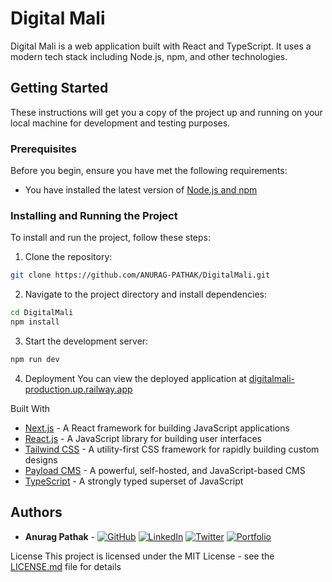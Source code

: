 # Digital Mali

Digital Mali is a web application built with React and TypeScript. It uses a modern tech stack including Node.js, npm, and other technologies.

## Getting Started

These instructions will get you a copy of the project up and running on your local machine for development and testing purposes.

### Prerequisites

Before you begin, ensure you have met the following requirements:

- You have installed the latest version of [Node.js and npm](https://nodejs.org/en/download/)

### Installing and Running the Project

To install and run the project, follow these steps:

1. Clone the repository:

```sh
git clone https://github.com/ANURAG-PATHAK/DigitalMali.git
```

2. Navigate to the project directory and install dependencies:

```sh
cd DigitalMali
npm install
```

3. Start the development server:

```sh
npm run dev
```

4. Deployment
You can view the deployed application at [digitalmali-production.up.railway.app](https://digitalmali-production.up.railway.app)

Built With

- [Next.js](https://nextjs.org/) - A React framework for building JavaScript applications
- [React.js](https://reactjs.org/) - A JavaScript library for building user interfaces
- [Tailwind CSS](https://tailwindcss.com/) - A utility-first CSS framework for rapidly building custom designs
- [Payload CMS](https://payloadcms.com/) - A powerful, self-hosted, and JavaScript-based CMS
- [TypeScript](https://www.typescriptlang.org/) - A strongly typed superset of JavaScript

## Authors

- **Anurag Pathak** -
[![GitHub](https://img.shields.io/badge/-GitHub-black?style=flat-square&logo=github)](https://github.com/ANURAG-PATHAK)
[![LinkedIn](https://img.shields.io/badge/-LinkedIn-blue?style=flat-square&logo=linkedin)](https://www.linkedin.com/in/anuragpathak0/)
[![Twitter](https://img.shields.io/badge/-Twitter-blue?style=flat-square&logo=twitter)](https://twitter.com/_Anurag__Pathak)
[![Portfolio](https://img.shields.io/badge/-Portfolio-black?style=flat-square&logo=google-chrome)](https://anurag-pathak.github.io/Portfolio/)

License
This project is licensed under the MIT License - see the [LICENSE.md](LICENSE.md) file for details
